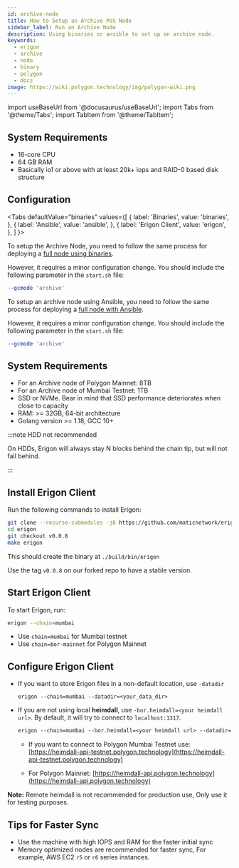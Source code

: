 ```yaml
---
id: archive-node
title: How to Setup an Archive PoS Node
sidebar_label: Run an Archive Node
description: Using binaries or ansible to set up an archive node.
keywords:
  - erigon
  - archive
  - node
  - binary
  - polygon
  - docs
image: https://wiki.polygon.technology/img/polygon-wiki.png
---
```


import useBaseUrl from '@docusaurus/useBaseUrl';
import Tabs from '@theme/Tabs';
import TabItem from '@theme/TabItem';

## System Requirements

- 16-core CPU
- 64 GB RAM
- Basically io1 or above with at least 20k+ iops and RAID-0 based disk structure

## Configuration

<Tabs
defaultValue="binaries"
values={[
{ label: 'Binaries', value: 'binaries', },
{ label: 'Ansible', value: 'ansible', },
{ label: 'Erigon Client', value: 'erigon', },
]
}>

<!-- ===================================================================================================================== -->
<!-- ===================================================== BINARIES ====================================================== -->
<!-- ===================================================================================================================== -->

<TabItem value="binaries">

To setup the Archive Node, you need to follow the same process for deploying a [full node using binaries](full-node-deployment.md).

However, it requires a minor configuration change. You should include the following parameter in the `start.sh` file:

```makefile
--gcmode 'archive'
```

</TabItem>

<!-- ===================================================================================================================== -->
<!-- ===================================================== ANSIBLE ======================================================= -->
<!-- ===================================================================================================================== -->

<TabItem value="ansible">

To setup an archive node using Ansible, you need to follow the same process for deploying a [full node with Ansible](/operate/full-node-deployment.md).

However, it requires a minor configuration change. You should include the following parameter in the `start.sh` file:

```makefile
--gcmode 'archive'
```

</TabItem>

<!-- ===================================================================================================================== -->
<!-- ===================================================== ANSIBLE ======================================================= -->
<!-- ===================================================================================================================== -->

<TabItem value="erigon">

## System Requirements

- For an Archive node of Polygon Mainnet: 8TB
- For an Archive node of Mumbai Testnet: 1TB
- SSD or NVMe. Bear in mind that SSD performance deteriorates when close to capacity
- RAM: >= 32GB, 64-bit architecture
- Golang version >= 1.18, GCC 10+ 

:::note HDD not recommended

On HDDs, Erigon will always stay N blocks behind the chain tip, but will not fall behind. 

:::

## Install Erigon Client

Run the following commands to install Erigon:

```bash
git clone --recurse-submodules -j8 https://github.com/maticnetwork/erigon.git
cd erigon
git checkout v0.0.8
make erigon
```

This should create the binary at `./build/bin/erigon`

Use the tag `v0.0.8` on our forked repo to have a stable version. 

## Start Erigon Client

To start Erigon, run:

```bash
erigon --chain=mumbai
```

- Use `chain=mumbai` for Mumbai testnet
- Use `chain=bor-mainnet` for Polygon Mainnet

## Configure Erigon Client

- If you want to store Erigon files in a non-default location, use `-datadir`
    
    ```
    erigon --chain=mumbai --datadir=<your_data_dir>
    ```
    
- If you are not using local **heimdall**, use `-bor.heimdall=<your heimdall url>`. By default, it will try to connect to `localhost:1317`.
    
    ```makefile
    erigon --chain=mumbai --bor.heimdall=<your heimdall url> --datadir=<your_data_dir>
    ```
    
    - If you want to connect to Polygon Mumbai Testnet use: [https://heimdall-api-testnet.polygon.technology](https://heimdall-api-testnet.polygon.technology)
    
    - For Polygon Mainnet: [https://heimdall-api.polygon.technology](https://heimdall-api.polygon.technology)

**Note:** Remote heimdall is not recommended for production use, Only use it for testing purposes.

## Tips for Faster Sync

- Use the machine with high IOPS and RAM for the faster initial sync
- Memory optimized nodes are recommended for faster sync, For example, AWS EC2 `r5` or `r6` series instances.

</TabItem>
</Tabs>
